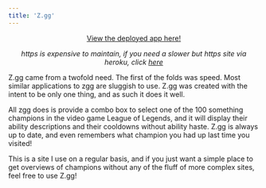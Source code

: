 ```yaml
---
title: 'Z.gg'
---
```


<div style="display: flex; justify-content: center;">
    <a href="http://zgg.zynh.me/">View the deployed app here!</a>
</div>

<p style="text-align: center;">
    <i>
        https is expensive to maintain, if you need a slower but https site via 
        heroku, click <a href="https://zgg-zynh.herokuapp.com/">here</a>
    </i>
</p>

Z.gg came from a twofold need. The first of the folds was speed. Most similar
applications to zgg are sluggish to use. Z.gg was created with the intent to be
only one thing, and as such it does it well.

All zgg does is provide a combo box to select one of the 100 something champions
in the video game League of Legends, and it will display their ability descriptions
and their cooldowns without ability haste. Z.gg is always up to date, and even
remembers what champion you had up last time you visited!

This is a site I use on a regular basis, and if you just want a simple place
to get overviews of champions without any of the fluff of more complex sites,
feel free to use Z.gg!